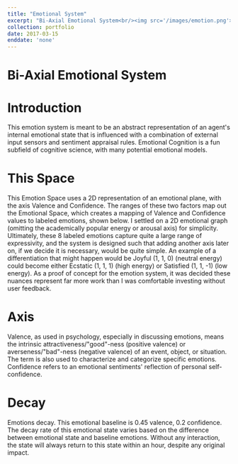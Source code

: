 ```yaml
---
title: "Emotional System"
excerpt: "Bi-Axial Emotional System<br/><img src='/images/emotion.png'>"
collection: portfolio
date: 2017-03-15
enddate: 'none'
---
```


Bi-Axial Emotional System
=========================

Introduction
============
This emotion system is meant to be an abstract representation of an agent's internal emotional state that is influenced with a combination of external input sensors and sentiment appraisal rules. Emotional Cognition is a fun subfield of cognitive science, with many potential emotional models.

This Space
==========
This Emotion Space uses a 2D representation of an emotional plane, with the axis Valence and Confidence. The ranges of these two factors map out the Emotional Space, which creates a mapping of Valence and Confidence values to labeled emotions, shown below. I settled on a 2D emotional graph (omitting the academically popular energy or arousal axis) for simplicity. Ultimately, these 8 labeled emotions capture quite a large range of expressivity, and the system is designed such that adding another axis later on, if we decide it is necessary, would be quite simple. An example of a differentiation that might happen would be Joyful (1, 1, 0) (neutral energy) could become either Ecstatic (1, 1, 1) (high energy) or Satisfied (1, 1, -1) (low energy). As a proof of concept for the emotion system, it was decided these nuances represent far more work than I was comfortable investing without user feedback.

Axis
====
Valence, as used in psychology, especially in discussing emotions, means the intrinsic attractiveness/"good"-ness (positive valence) or averseness/"bad"-ness (negative valence) of an event, object, or situation. The term is also used to characterize and categorize specific emotions. Confidence refers to an emotional sentiments' reflection of personal self-confidence.

Decay
=====
Emotions decay. This emotional baseline is 0.45 valence, 0.2 confidence. The decay rate of this emotional state varies based on the difference between emotional state and baseline emotions. Without any interaction, the state will always return to this state within an hour, despite any original impact.